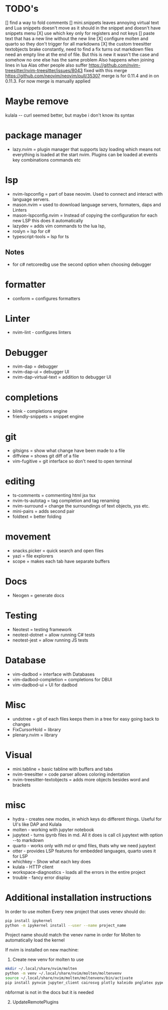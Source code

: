 # TODO's

[] find a way to fold comments
[] mini.snippets leaves annoying virtual text and Lua snippets doesn't move as it
should in the snippet and doesn't have snippets menu
[X] use which key only for registers and not keys
[] paste text that has a new line without the new line
[X] configure molten and quarto so they don't trigger for all markdowns
[X] the custom treesitter textobjects brake constantly, need to find a fix
turns out markdown files need an empty line at the end of file. But this is
new it wasn't the case and somehow no one else has the same problem
Also happens when joining lines in lua
Alas other people also suffer
https://github.com/nvim-treesitter/nvim-treesitter/issues/8043
fixed with this merge
https://github.com/neovim/neovim/pull/35307
merge is for 0.11.4 and in on 0.11.3. For now merge is manually applied

# Maybe remove

kulala -- curl seemed better, but maybe i don't know its syntax

# package manager

- lazy.nvim = plugin manager that supports lazy loading which means not everything
  is loaded at the start nvim. Plugins can be loaded at events key combinations
  commands etc

# lsp

- nvim-lspconfig = part of base neovim. Used to connect and interact with language
  servers.
- mason.nvim = used to download language servers, formaters, daps and Linters
- mason-lspconfig.nvim = Instead of copying the configuration for each new LSP
  this does it automatically
- lazydev = adds vim commands to the lua lsp,
- roslyn = lsp for c#
- typescript-tools = lsp for ts

## Notes

- for c# netcoredbg use the second option when choosing debugger

# formatter

- conform = configures formatters

# Linter

- nvim-lint - configures linters

# Debugger

- nvim-dap = debugger
- nvim-dap-ui = debugger UI
- nvim-dap-virtual-text = addition to debugger UI

# completions

- blink - completions engine
- friendly-snippets = snippet engine

# git

- gitsigns = show what change have been made to a file
- diffview = shows git diff of a file
- vim-fugitive = git interface so don't need to open terminal

# editing

- ts-comments = commenting html jsx tsx
- nvim-ts-autotag = tag completion and tag renaming
- nvim-surround = change the surroundings of text objects, yss etc.
- mini-pairs = adds second pair
- foldtext = better folding

# movement

- snacks.picker = quick search and open files
- yazi = file explorers
- scope = makes each tab have separate buffers

# Docs

- Neogen = generate docs

# Testing

- Neotest = testing framework
- neotest-dotnet = allow running C# tests
- neotest-jest = allow running JS tests

# Database

- vim-dadbod = interface with Databases
- vim-dadbod-completion = completions for DBUI
- vim-dadbod-ui = UI for dadbod

# Misc

- undotree = git of each files keeps them in a tree for easy going back to changes
- FixCursorHold = library
- plenary.nvim = library

# Visual

- mini.tabline = basic tabline with buffers and tabs
- nvim-treesitter = code parser allows coloring indentation
- nvim-treesitter-textobjects = adds more objects besides word and brackets

# misc

- hydra - creates new modes, in which keys do different things. Useful for UI's
like DAP and Kulala
- molten - working with jupyter notebook
- jupytext - turns ipynb files in md. All it does is call cli jupytext with
  option --to markdown
- quarto - works only with md or qmd files, thats why we need jupytext
- otter - provides LSP features for embedded languages, quarto uses it for LSP
- whichkey - Show what each key does
- kulala - HTTP client
- workspace-diagnostics - loads all the errors in the entire project
- trouble - fancy error display

# Additional installation instructions

In order to use molten
Every new project that uses venev should do:

```bash
pip install ipykernel
python -m ipykernel install --user --name project_name
```

Project name should match the venev name in order for Molten to automatically
load the kernel

If nvim is installed on new machine:

1. Create new venv for molten to use

```bash
mkdir ~/.local/share/nvim/molten
python -m venv ~/.local/share/nvim/molten/moltenvenv
source ~/.local/share/nvim/molten/moltenvenv/bin/activate
pip install pynvim jupyter_client cairosvg plotly kaleido pnglatex pyperclip nbformat
```

nbformat is not in the docs but it is needed

2. UpdateRemotePlugins
